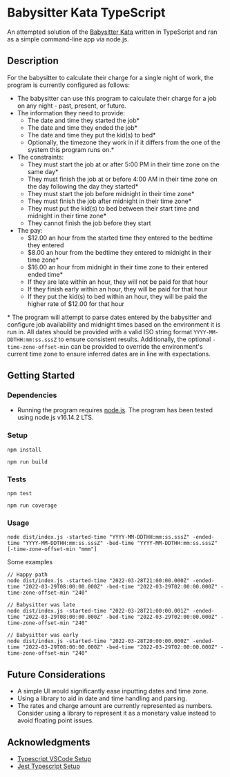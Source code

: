 # Babysitter Kata TypeScript

An attempted solution of the [Babysitter Kata](https://gist.github.com/jameskbride/5482722) written in TypeScript and ran as a simple command-line app via node.js.

## Description

For the babysitter to calculate their charge for a single night of work, the program is currently configured as follows:

- The babysitter can use this program to calculate their charge for a job on any night - past, present, or future.
- The information they need to provide:
  - The date and time they started the job\*
  - The date and time they ended the job\*
  - The date and time they put the kid(s) to bed\*
  - Optionally, the timezone they work in if it differs from the one of the system this program runs on.\*
- The constraints:
  - They must start the job at or after 5:00 PM in their time zone on the same day\*
  - They must finish the job at or before 4:00 AM in their time zone on the day following the day they started\*
  - They must start the job before midnight in their time zone\*
  - They must finish the job after midnight in their time zone\*
  - They must put the kid(s) to bed between their start time and midnight in their time zone\*
  - They cannot finish the job before they start
- The pay:
  - $12.00 an hour from the started time they entered to the bedtime they entered
  - $8.00 an hour from the bedtime they entered to midnight in their time zone\*
  - $16.00 an hour from midnight in their time zone to their entered ended time\*
  - If they are late within an hour, they will not be paid for that hour
  - If they finish early within an hour, they will be paid for that hour
  - If they put the kid(s) to bed within an hour, they will be paid the higher rate of $12.00 for that hour

\* The program will attempt to parse dates entered by the babysitter and configure job availability and
midnight times based on the environment it is run in. All dates should be provided with a valid ISO string format `YYYY-MM-DDTHH:mm:ss.sssZ` to ensure consistent results.
Additionally, the optional `-time-zone-offset-min` can be provided to override the environment's
current time zone to ensure inferred dates are in line with expectations.

## Getting Started

### Dependencies

- Running the program requires [node.js](https://nodejs.org/en/). The program has been tested using node.js v16.14.2 LTS.

### Setup

```
npm install

npm run build
```

### Tests

```
npm test

npm run coverage
```

### Usage

```
node dist/index.js -started-time "YYYY-MM-DDTHH:mm:ss.sssZ" -ended-time "YYYY-MM-DDTHH:mm:ss.sssZ" -bed-time "YYYY-MM-DDTHH:mm:ss.sssZ" [-time-zone-offset-min "mmm"]
```

Some examples

```
// Happy path
node dist/index.js -started-time "2022-03-28T21:00:00.000Z" -ended-time "2022-03-29T08:00:00.000Z" -bed-time "2022-03-29T02:00:00.000Z" -time-zone-offset-min "240"

// Babysitter was late
node dist/index.js -started-time "2022-03-28T21:00:00.001Z" -ended-time "2022-03-29T08:00:00.000Z" -bed-time "2022-03-29T02:00:00.000Z" -time-zone-offset-min "240"

// Babysitter was early
node dist/index.js -started-time "2022-03-28T20:00:00.000Z" -ended-time "2022-03-29T08:00:00.000Z" -bed-time "2022-03-29T02:00:00.000Z" -time-zone-offset-min "240"
```

## Future Considerations

- A simple UI would significantly ease inputting dates and time zone.
- Using a library to aid in date and time handling and parsing.
- The rates and charge amount are currently represented as numbers. Consider using a library to represent it as a monetary value instead to avoid floating point issues.

## Acknowledgments

- [Typescript VSCode Setup](https://code.visualstudio.com/docs/typescript/typescript-tutorial)
- [Jest Typescript Setup](https://jestjs.io/docs/getting-started#using-typescript-via-ts-jest)

